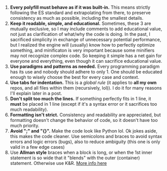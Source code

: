 1. **Every polyfill must behave as if it was built-in.** This means strictly following the ES standard and extrapolating from there, to preserve consistency as much as possible, including the smallest details.
2. **Keep it readable, simple, and educational.** Sometimes, these 3 are mutually exclusive, so I may include comments to add educational value, not just as clarification of what/why the code is doing. In the past, I sacrificed simplicity in exchange of unnecessary potential performance, but I realized the engine will (usually) know how to perfectly optimize something, and minificaton is very important because some minifiers may not recognize complex code. So keeping it simple has a net gain for everyone and everything, even though it can sacrifice educational value.
3. **Use paradigms and patterns as needed.** Every programming paradigm has its use and nobody should adhere to only 1. One should be educated enough to wisely choose the best for every case and context.
4. **Use tabs for indentation.** This is a *global rule* (it applies to **all my own** repos, and all files within them (recursively, lol)). I do it for many reasons I'll explain later in a post.
5. **Don't split too much the lines.** If something perfectly fits in 1 line, it **must** be placed in 1 line (except if it's a syntax error or it sacrifices too much readability).
6. **Formatting isn't strict.** Consistency and readability are appreciated, but formatting doesn't change the behavior of code, so it doesn't have too much priority.
7. **Avoid ";" and "{}".** Make the code look like Python lol. Ok jokes aside, this makes the code cleaner. Use semicolons and braces to avoid syntax errors and logic errors (bugs), also to reduce ambiguity (this one is only valid in a few edge cases)
8. Use **Allman style** braces when a block is long, or when the 1st inner statement is so wide that it "blends" with the outer (container) statement. Otherwise use K&R. [More info here](https://en.m.wikipedia.org/wiki/Indentation_style#Brace_placement_in_compound_statements)
